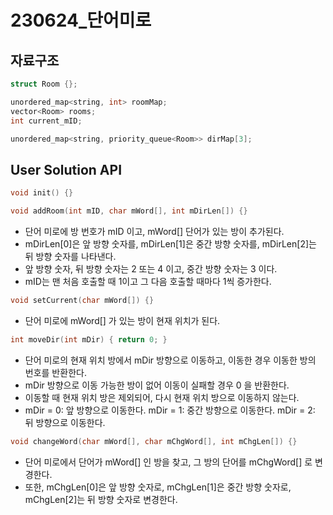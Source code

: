# 230624_단어미로

## 자료구조

```cpp
struct Room {};

unordered_map<string, int> roomMap;
vector<Room> rooms;
int current_mID;

unordered_map<string, priority_queue<Room>> dirMap[3];
```

## User Solution API

```cpp
void init() {}
```

```cpp
void addRoom(int mID, char mWord[], int mDirLen[]) {}
```
- 단어 미로에 방 번호가 mID 이고, mWord[] 단어가 있는 방이 추가된다.
- mDirLen[0]은 앞 방향 숫자를, mDirLen[1]은 중간 방향 숫자를, mDirLen[2]는 뒤 방향 숫자를 나타낸다.
- 앞 방향 숫자, 뒤 방향 숫자는 2 또는 4 이고, 중간 방향 숫자는 3 이다.
- mID는 맨 처음 호출할 때 1이고 그 다음 호출할 때마다 1씩 증가한다.

```cpp
void setCurrent(char mWord[]) {}
```
- 단어 미로에 mWord[] 가 있는 방이 현재 위치가 된다.

```cpp
int moveDir(int mDir) { return 0; }
```
- 단어 미로의 현재 위치 방에서 mDir 방향으로 이동하고, 이동한 경우 이동한 방의 번호를 반환한다.
- mDir 방향으로 이동 가능한 방이 없어 이동이 실패할 경우 0 을 반환한다.
- 이동할 때 현재 위치 방은 제외되어, 다시 현재 위치 방으로 이동하지 않는다.
- mDir = 0: 앞 방향으로 이동한다. mDir = 1: 중간 방향으로 이동한다. mDir = 2: 뒤 방향으로 이동한다.

```cpp
void changeWord(char mWord[], char mChgWord[], int mChgLen[]) {}
```
- 단어 미로에서 단어가 mWord[] 인 방을 찾고, 그 방의 단어를 mChgWord[] 로 변경한다.
- 또한, mChgLen[0]은 앞 방향 숫자로, mChgLen[1]은 중간 방향 숫자로, mChgLen[2]는 뒤 방향 숫자로 변경한다.
